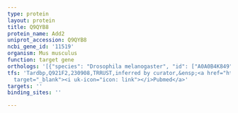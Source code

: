 ```yaml
---
type: protein
layout: protein
title: Q9QYB8
protein_name: Add2
uniprot_accession: Q9QYB8
ncbi_gene_id: '11519'
organism: Mus musculus
function: target gene
orthologs: '[{"species": "Drosophila melanogaster", "id": ["A0A0B4K849"]}, {"species": "Caenorhabditis elegans", "id": ["Q9U9K0"]}, {"species": "Homo sapiens", "id": ["<a href=\"/protein/p35612\">P35612</a>"]}, {"species": "Rattus norvegicus", "id": ["F8WFS9"]}]'
tfs: 'Tardbp,Q921F2,230908,TRRUST,inferred by curator,&ensp;<a href="https://www.ncbi.nlm.nih.gov/pubmed/?term=29087512%5Buid%5D+OR+25602706%5Buid%5D"
  target="_blank"><i uk-icon="icon: link"></i>Pubmed</a>'
targets: ''
binding_sites: ''

---
```

